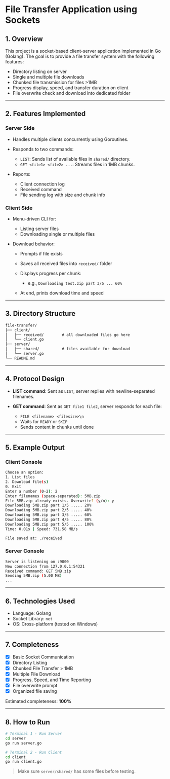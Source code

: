 # File Transfer Application using Sockets

## 1. Overview

This project is a socket-based client-server application implemented in Go (Golang). The goal is to provide a file transfer system with the following features:

* Directory listing on server
* Single and multiple file downloads
* Chunked file transmission for files >1MB
* Progress display, speed, and transfer duration on client
* File overwrite check and download into dedicated folder

---

## 2. Features Implemented

### Server Side

* Handles multiple clients concurrently using Goroutines.
* Responds to two commands:

  * `LIST`: Sends list of available files in `shared/` directory.
  * `GET <file1> <file2> ...`: Streams files in 1MB chunks.
* Reports:

  * Client connection log
  * Received command
  * File sending log with size and chunk info

### Client Side

* Menu-driven CLI for:

  * Listing server files
  * Downloading single or multiple files
* Download behavior:

  * Prompts if file exists
  * Saves all received files into `received/` folder
  * Displays progress per chunk:

    * e.g., `Downloading test.zip part 3/5 ... 60%`
  * At end, prints download time and speed

---

## 3. Directory Structure

```txt
file-transfer/
├── client/
│   ├── received/        # all downloaded files go here
│   └── client.go
├── server/
│   ├── shared/          # files available for download
│   └── server.go
└── README.md
```

---

## 4. Protocol Design

* **LIST command**: Sent as `LIST`, server replies with newline-separated filenames.
* **GET command**: Sent as `GET file1 file2`, server responds for each file:

  * `FILE <filename> <filesize>\n`
  * Waits for `READY` or `SKIP`
  * Sends content in chunks until done

---

## 5. Example Output

### Client Console

```bash
Choose an option:
1. List files
2. Download file(s)
0. Exit
Enter a number (0-2): 2
Enter filenames (space-separated): 5MB.zip
File 5MB.zip already exists. Overwrite? (y/n): y
Downloading 5MB.zip part 1/5 ..... 20%
Downloading 5MB.zip part 2/5 ..... 40%
Downloading 5MB.zip part 3/5 ..... 60%
Downloading 5MB.zip part 4/5 ..... 80%
Downloading 5MB.zip part 5/5 ..... 100%
Time: 0.01s | Speed: 731.58 MB/s

File saved at: ./received
```

### Server Console

```bash
Server is listening on :9000
New connection from 127.0.0.1:54321
Received command: GET 5MB.zip
Sending 5MB.zip (5.00 MB)
...
```

---

## 6. Technologies Used

* Language: Golang
* Socket Library: `net`
* OS: Cross-platform (tested on Windows)

---

## 7. Completeness

* [x] Basic Socket Communication
* [x] Directory Listing
* [x] Chunked File Transfer > 1MB
* [x] Multiple File Download
* [x] Progress, Speed, and Time Reporting
* [x] File overwrite prompt
* [x] Organized file saving

Estimated completeness: **100%**

---

## 8. How to Run

```bash
# Terminal 1 - Run Server
cd server
go run server.go

# Terminal 2 - Run Client
cd client
go run client.go
```

> Make sure `server/shared/` has some files before testing.
